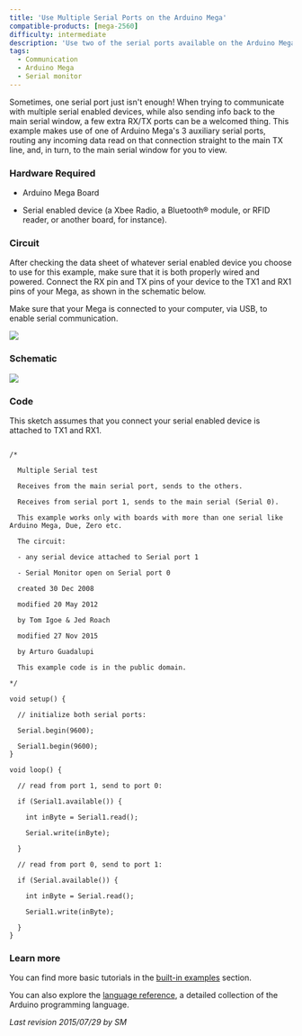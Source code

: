 ```yaml
---
title: 'Use Multiple Serial Ports on the Arduino Mega'
compatible-products: [mega-2560]
difficulty: intermediate
description: 'Use two of the serial ports available on the Arduino Mega.'
tags:
  - Communication
  - Arduino Mega
  - Serial monitor
---
```


Sometimes, one serial port just isn't enough! When trying to communicate with multiple serial enabled devices, while also sending info back to the main serial window, a few extra RX/TX ports can be a welcomed thing. This example makes use of one of Arduino Mega's 3 auxiliary serial ports, routing any incoming data read on that connection straight to the main TX line, and, in turn, to the main serial window for you to view.

### Hardware Required

- Arduino Mega Board

- Serial enabled device  (a Xbee Radio, a Bluetooth® module, or RFID reader, or another board, for instance).

### Circuit

After checking the data sheet of whatever serial enabled device you choose to use for this example, make sure that it is both properly wired and powered. Connect the RX pin and TX pins of your device to the TX1 and RX1 pins of your Mega, as shown in the schematic below.

Make sure that your Mega is connected to your computer, via USB, to enable serial communication.

![](assets/circuit.png)


### Schematic

![](assets/schematic.png)

### Code

This sketch assumes that you connect your serial enabled device is attached to TX1 and RX1.

```arduino

/*

  Multiple Serial test

  Receives from the main serial port, sends to the others.

  Receives from serial port 1, sends to the main serial (Serial 0).

  This example works only with boards with more than one serial like Arduino Mega, Due, Zero etc.

  The circuit:

  - any serial device attached to Serial port 1

  - Serial Monitor open on Serial port 0

  created 30 Dec 2008

  modified 20 May 2012

  by Tom Igoe & Jed Roach

  modified 27 Nov 2015

  by Arturo Guadalupi

  This example code is in the public domain.

*/

void setup() {

  // initialize both serial ports:

  Serial.begin(9600);

  Serial1.begin(9600);
}

void loop() {

  // read from port 1, send to port 0:

  if (Serial1.available()) {

    int inByte = Serial1.read();

    Serial.write(inByte);

  }

  // read from port 0, send to port 1:

  if (Serial.available()) {

    int inByte = Serial.read();

    Serial1.write(inByte);

  }
}
```

### Learn more

You can find more basic tutorials in the [built-in examples](/built-in-examples) section.

You can also explore the [language reference](https://www.arduino.cc/reference/en/), a detailed collection of the Arduino programming language.

*Last revision 2015/07/29 by SM*